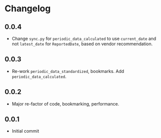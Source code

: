# Changelog

## 0.0.4
  * Change `sync.py` for `periodic_data_calculated` to use `current_date` and not `latest_date` for `ReportedDate`, based on vendor recommendation.

## 0.0.3
  * Re-work `periodic_data_standardized`, bookmarks. Add `periodic_data_calculated`.

## 0.0.2
  * Major re-factor of code, bookmarking, performance.

## 0.0.1
  * Initial commit
